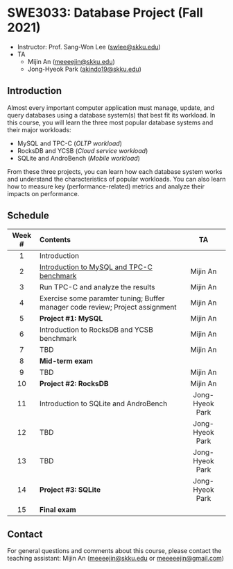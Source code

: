 # SWE3033: Database Project (Fall 2021)

- Instructor: Prof. Sang-Won Lee (swlee@skku.edu)
- TA
    - Mijin An (meeeejin@skku.edu)
    - Jong-Hyeok Park (akindo19@skku.edu)

## Introduction

Almost every important computer application must manage, update, and query databases using a database system(s) that best fit its workload. In this course, you will learn the three most popular database systems and their major workloads:

- MySQL and TPC-C (*OLTP workload*)
- RocksDB and YCSB (*Cloud service workload*)
- SQLite and AndroBench (*Mobile workload*)

From these three projects, you can learn how each database system works and understand the characteristics of popular workloads. You can also learn how to measure key (performance-related) metrics and analyze their impacts on performance.

## Schedule

| Week # | Contents     | TA |
| :----: | :----------- | :-: |
| 1      | Introduction |  |
| 2      | [Introduction to MySQL and TPC-C benchmark](week1) | Mijin An |
| 3      | Run TPC-C and analyze the results | Mijin An |
| 4      | Exercise some paramter tuning; Buffer manager code review; Project assignment | Mijin An |
| 5      | **Project #1: MySQL** | Mijin An |
| 6      | Introduction to RocksDB and YCSB benchmark | Mijin An |
| 7      | TBD | Mijin An |
| 8      | **Mid-term exam** |
| 9      | TBD | Mijin An |
| 10     | **Project #2: RocksDB** | Mijin An |
| 11     | Introduction to SQLite and AndroBench | Jong-Hyeok Park |
| 12     | TBD | Jong-Hyeok Park |
| 13     | TBD | Jong-Hyeok Park |
| 14     | **Project #3: SQLite** | Jong-Hyeok Park |
| 15     | **Final exam** |

## Contact

For general questions and comments about this course, please contact the teaching assistant: Mijin An (meeeejin@skku.edu or meeeeejin@gmail.com)